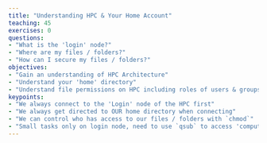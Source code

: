 ```yaml
---
title: "Understanding HPC & Your Home Account"
teaching: 45
exercises: 0
questions:
- "What is the 'login' node?"
- "Where are my files / folders?"
- "How can I secure my files / folders?"
objectives:
- "Gain an understanding of HPC Architecture"
- "Understand your 'home' directory"
- "Understand file permissions on HPC including roles of users & groups"
keypoints:
- "We always connect to the 'Login' node of the HPC first"
- "We always get directed to OUR home directory when connecting"
- "We can control who has access to our files / folders with `chmod`"
- "Small tasks only on login node, need to use `qsub` to access 'compute' nodes"
---
```

